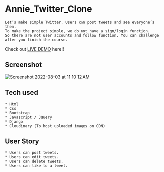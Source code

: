 # Annie_Twitter_Clone
```
Let’s make simple Twitter. Users can post tweets and see everyone’s them.
To make the project simple, we do not have a sign/login function.
So there are not user accounts and follow function. You can challenge after you finish the course.
```
Check out [LIVE DEMO](https://AnnieTwitterClone.annieahmad.repl.co) here!!
## Screenshot
![Screenshot 2022-08-03 at 11 10 12 AM](https://user-images.githubusercontent.com/109030441/182532453-9a68eaf6-7133-4ec7-8420-2a23207088f9.png)
## Tech used
```
* Html
* Css
* Bootstrap
* Javascript / JQuery
* Django
* Cloudinary (To host uploaded images on CDN)
```
## User Story
```
* Users can post tweets.
* Users can edit tweets.
* Users can delete tweets.
* Users can like to a tweet.
